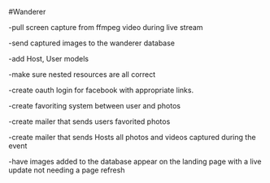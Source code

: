 #Wanderer

-pull screen capture from ffmpeg video during live stream

-send captured images to the wanderer database

-add Host, User models

-make sure nested resources are all correct

-create oauth login for facebook with appropriate links.

-create favoriting system between user and photos

-create mailer that sends users favorited photos

-create mailer that sends Hosts all photos and videos captured during the event

-have images added to the database appear on the landing page with a live update not needing a page refresh
